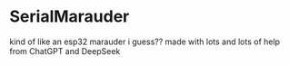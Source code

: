 # SerialMarauder
kind of like an esp32 marauder i guess?? made with lots and lots of help from ChatGPT and DeepSeek

